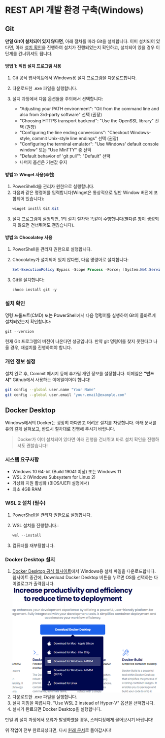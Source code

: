# REST API 개발 환경 구축(Windows)

## Git
**만일 Git이 설치되어 있지 않다면**, 아래 절차를 따라 Git을 설치합니다. 이미 설치되어 있다면, 아래 [설치 확인](#설치-확인)을 진행하여 설치가 진행되었는지 확인하고, 설치되어 있을 경우 이 단계를 건너뛰셔도 됩니다.

#### 방법 1: 직접 설치 프로그램 사용

1. Git 공식 웹사이트에서 Windows용 설치 프로그램을 다운로드합니다.
1. 다운로드한 .exe 파일을 실행합니다.
1. 설치 과정에서 다음 옵션들을 주의해서 선택합니다:

    - "Adjusting your PATH environment": "Git from the command line and also from 3rd-party software" 선택 (권장)
    - "Choosing HTTPS transport backend": "Use the OpenSSL library" 선택 (권장)
    - "Configuring the line ending conversions": "Checkout Windows-style, commit Unix-style line endings" 선택 (권장)
    - "Configuring the terminal emulator": "Use Windows' default console window" 또는 "Use MinTTY" 중 선택
    - "Default behavior of 'git pull'": "Default" 선택
    - 나머지 옵션은 기본값 유지

#### 방법 2: Winget 사용(추천)
1. PowerShelld을 관리자 원한으로 실행합니다.
1. 다음과 같은 명령어를 입력합니다(Winget은 통상적으로 일반 Window 버전에 포함되어 있습니다):
    ```powershell
    winget instll Git.Git
    ```
1. 설치 프로그램이 실행되면, 1의 설치 절차와 똑같이 수행합니다(별다른 창이 생성되지 않으면 건너뛰어도 괜찮습니다).

#### 방법 3: Chocolatey 사용

1. PowerShell을 관리자 권한으로 실행합니다.
1. Chocolatey가 설치되어 있지 않다면, 다음 명령어로 설치합니다:
    ```powershell
    Set-ExecutionPolicy Bypass -Scope Process -Force; [System.Net.ServicePointManager]::SecurityProtocol = [System.Net.ServicePointManager]::SecurityProtocol -bor 3072; iex ((New-Object System.Net.WebClient).DownloadString('https://community.chocolatey.org/install.ps1'))
    ```

1. Git을 설치합니다:
    ```powershell
    choco install git -y
    ```

### 설치 확인
명령 프롬프트(CMD) 또는 PowerShell에서 다음 명령어를 실행하여 Git이 올바르게 설치되었는지 확인합니다:
```powershell
git --version
```
현재 Git 프로그램의 버전이 나온다면 성공입니다. 만약 git 명령어를 찾지 못한다고 나올 경우, 재설치를 진행하여야 합니다.

### 개인 정보 설정
설치 완료 후, Commit 메시지 등에 추가될 개인 정보를 설정합니다. 이메일은 **"반드시"** Github에서 사용하는 이메일이어야 합니다!
```bash
git config --global user.name "Your Name"
git config --global user.email "your.email@example.com"
```

## Docker Desktop
Windows에서의 Docker는 굉장히 까다롭고 어려운 설치를 자랑합니다. 아래 문서를 유의 깊게 살펴보고, 반드시 절차대로 진행해 주시기 바랍니다.

> Docker가 이미 설치되어 있다면 아래 진행을 건너뛰고 바로 설치 확인을 진행하셔도 괜찮습니다!

### 시스템 요구사항

- Windows 10 64-bit (Build 19041 이상) 또는 Windows 11
- WSL 2 (Windows Subsystem for Linux 2)
- 가상화 지원 활성화 (BIOS/UEFI 설정에서)
- 최소 4GB RAM


### WSL 2 설치 (필수)

1. PowerShell을 관리자 권한으로 실행합니다.
1. WSL 설치를 진행합니다.:
    ```powershell
    wsl --install
    ```

1. 컴퓨터를 재부팅합니다.

### Docker Desktop 설치

1. [Docker Desktop 공식 웹사이트](https://www.docker.com/products/docker-desktop)에서 Windows용 설치 파일을 다운로드합니다.
    웹사이트 중간에, Download Docker Desktop 버튼을 누르면 OS를 선택하는 다이얼로그가 출력됩니다.
    ![Docker desktop website download button](docker-desktop-download.png)
1. 다운로드한 .exe 파일을 실행합니다.
1. 설치 지침을 따릅니다. "Use WSL 2 instead of Hyper-V" 옵션을 선택합니다.
1. 설치가 완료되면 Docker Desktop을 실행합니다.


만일 위 설치 과정에서 오류가 발생하였을 경우, 스터디장에게 물어보시기 바랍니다!

위 작업이 전부 완료되셨다면, 다시 [원래 문서](../../tasks.md#os)로 돌아갑시다!